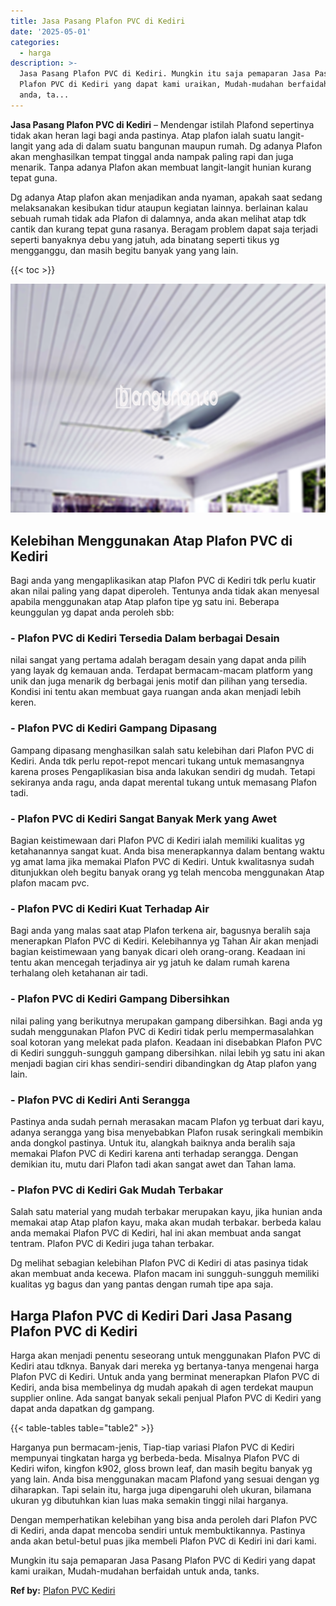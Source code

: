 ```yaml
---
title: Jasa Pasang Plafon PVC di Kediri
date: '2025-05-01'
categories:
  - harga
description: >-
  Jasa Pasang Plafon PVC di Kediri. Mungkin itu saja pemaparan Jasa Pasang
  Plafon PVC di Kediri yang dapat kami uraikan, Mudah-mudahan berfaidah untuk
  anda, ta...
---
```


**Jasa Pasang Plafon PVC di Kediri** – Mendengar istilah Plafond sepertinya tidak akan heran lagi bagi anda pastinya. Atap plafon ialah suatu langit-langit yang ada di dalam suatu bangunan maupun rumah. Dg adanya Plafon akan menghasilkan tempat tinggal anda nampak paling rapi dan juga menarik. Tanpa adanya Plafon akan membuat langit-langit hunian kurang tepat guna.

Dg adanya Atap plafon akan menjadikan anda nyaman, apakah saat sedang melaksanakan kesibukan tidur ataupun kegiatan lainnya. berlainan kalau sebuah rumah tidak ada Plafon di dalamnya, anda akan melihat atap tdk cantik dan kurang tepat guna rasanya. Beragam problem dapat saja terjadi seperti banyaknya debu yang jatuh, ada binatang seperti tikus yg mengganggu, dan masih begitu banyak yang yang lain.

{{< toc >}}

![Jasa Pasang Plafon PVC di Kediri](/images/flafond-pvc-murah30.png)

## Kelebihan Menggunakan Atap Plafon PVC di Kediri

Bagi anda yang mengaplikasikan atap Plafon PVC di Kediri tdk perlu kuatir akan nilai paling yang dapat diperoleh. Tentunya anda tidak akan menyesal apabila menggunakan atap Atap plafon tipe yg satu ini. Beberapa keunggulan yg dapat anda peroleh sbb:

### \- Plafon PVC di Kediri Tersedia Dalam berbagai Desain

nilai sangat yang pertama adalah beragam desain yang dapat anda pilih yang layak dg kemauan anda. Terdapat bermacam-macam platform yang unik dan juga menarik dg berbagai jenis motif dan pilihan yang tersedia. Kondisi ini tentu akan membuat gaya ruangan anda akan menjadi lebih keren.

### \- Plafon PVC di Kediri Gampang Dipasang

Gampang dipasang menghasilkan salah satu kelebihan dari Plafon PVC di Kediri. Anda tdk perlu repot-repot mencari tukang untuk memasangnya karena proses Pengaplikasian bisa anda lakukan sendiri dg mudah. Tetapi sekiranya anda ragu, anda dapat merental tukang untuk memasang Plafon tadi.

### \- Plafon PVC di Kediri Sangat Banyak Merk yang Awet

Bagian keistimewaan dari Plafon PVC di Kediri ialah memiliki kualitas yg ketahanannya sangat kuat. Anda bisa menerapkannya dalam bentang waktu yg amat lama jika memakai Plafon PVC di Kediri. Untuk kwalitasnya sudah ditunjukkan oleh begitu banyak orang yg telah mencoba menggunakan Atap plafon macam pvc.

### \- Plafon PVC di Kediri Kuat Terhadap Air

Bagi anda yang malas saat atap Plafon terkena air, bagusnya beralih saja menerapkan Plafon PVC di Kediri. Kelebihannya yg Tahan Air akan menjadi bagian keistimewaan yang banyak dicari oleh orang-orang. Keadaan ini tentu akan mencegah terjadinya air yg jatuh ke dalam rumah karena terhalang oleh ketahanan air tadi.

### \- Plafon PVC di Kediri Gampang Dibersihkan

nilai paling yang berikutnya merupakan gampang dibersihkan. Bagi anda yg sudah menggunakan Plafon PVC di Kediri tidak perlu mempermasalahkan soal kotoran yang melekat pada plafon. Keadaan ini disebabkan Plafon PVC di Kediri sungguh-sungguh gampang dibersihkan. nilai lebih yg satu ini akan menjadi bagian ciri khas sendiri-sendiri dibandingkan dg Atap plafon yang lain.

### \- Plafon PVC di Kediri Anti Serangga

Pastinya anda sudah pernah merasakan macam Plafon yg terbuat dari kayu, adanya serangga yang bisa menyebabkan Plafon rusak seringkali membikin anda dongkol pastinya. Untuk itu, alangkah baiknya anda beralih saja memakai Plafon PVC di Kediri karena anti terhadap serangga. Dengan demikian itu, mutu dari Plafon tadi akan sangat awet dan Tahan lama.

### \- Plafon PVC di Kediri Gak Mudah Terbakar

Salah satu material yang mudah terbakar merupakan kayu, jika hunian anda memakai atap Atap plafon kayu, maka akan mudah terbakar. berbeda kalau anda memakai Plafon PVC di Kediri, hal ini akan membuat anda sangat tentram. Plafon PVC di Kediri juga tahan terbakar.

Dg melihat sebagian kelebihan Plafon PVC di Kediri di atas pasinya tidak akan membuat anda kecewa. Plafon macam ini sungguh-sungguh memiliki kualitas yg bagus dan yang pantas dengan rumah tipe apa saja.

## Harga Plafon PVC di Kediri Dari Jasa Pasang Plafon PVC di Kediri

Harga akan menjadi penentu seseorang untuk menggunakan Plafon PVC di Kediri atau tdknya. Banyak dari mereka yg bertanya-tanya mengenai harga Plafon PVC di Kediri. Untuk anda yang berminat menerapkan Plafon PVC di Kediri, anda bisa membelinya dg mudah apakah di agen terdekat maupun supplier online. Ada sangat banyak sekali penjual Plafon PVC di Kediri yang dapat anda dapatkan dg gampang.

{{< table-tables table="table2" >}}

Harganya pun bermacam-jenis, Tiap-tiap variasi Plafon PVC di Kediri mempunyai tingkatan harga yg berbeda-beda. Misalnya Plafon PVC di Kediri wifon, kingfon k902, gloss brown leaf, dan masih begitu banyak yg yang lain. Anda bisa menggunakan macam Plafond yang sesuai dengan yg diharapkan. Tapi selain itu, harga juga dipengaruhi oleh ukuran, bilamana ukuran yg dibutuhkan kian luas maka semakin tinggi nilai harganya.

Dengan memperhatikan kelebihan yang bisa anda peroleh dari Plafon PVC di Kediri, anda dapat mencoba sendiri untuk membuktikannya. Pastinya anda akan betul-betul puas jika membeli Plafon PVC di Kediri ini dari kami.

Mungkin itu saja pemaparan Jasa Pasang Plafon PVC di Kediri yang dapat kami uraikan, Mudah-mudahan berfaidah untuk anda, tanks.

**Ref by:** [Plafon PVC Kediri](https://id.wikipedia.org/wiki/Plafon)
